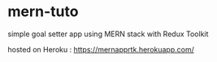 # mern-tuto
simple goal setter app using MERN stack with Redux Toolkit

hosted on Heroku : https://mernapprtk.herokuapp.com/
